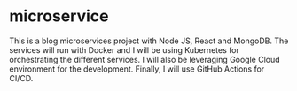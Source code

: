 # microservice
This is a blog microservices project with Node JS, React and MongoDB. The services will run with Docker and I will be using Kubernetes for orchestrating the different services. I will also be leveraging Google Cloud environment for the development. Finally, I will use GitHub Actions for CI/CD.
